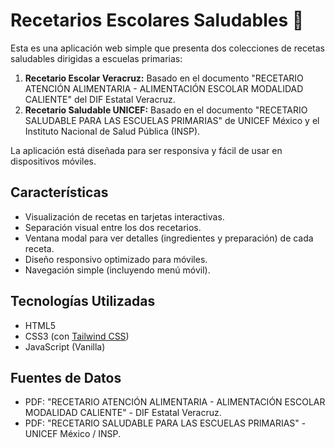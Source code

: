 # Recetarios Escolares Saludables 🍲

Esta es una aplicación web simple que presenta dos colecciones de recetas saludables dirigidas a escuelas primarias:

1.  **Recetario Escolar Veracruz:** Basado en el documento "RECETARIO ATENCIÓN ALIMENTARIA - ALIMENTACIÓN ESCOLAR MODALIDAD CALIENTE" del DIF Estatal Veracruz.
2.  **Recetario Saludable UNICEF:** Basado en el documento "RECETARIO SALUDABLE PARA LAS ESCUELAS PRIMARIAS" de UNICEF México y el Instituto Nacional de Salud Pública (INSP).

La aplicación está diseñada para ser responsiva y fácil de usar en dispositivos móviles.

## Características

* Visualización de recetas en tarjetas interactivas.
* Separación visual entre los dos recetarios.
* Ventana modal para ver detalles (ingredientes y preparación) de cada receta.
* Diseño responsivo optimizado para móviles.
* Navegación simple (incluyendo menú móvil).

## Tecnologías Utilizadas

* HTML5
* CSS3 (con [Tailwind CSS](https://tailwindcss.com/))
* JavaScript (Vanilla)

## Fuentes de Datos

* PDF: "RECETARIO ATENCIÓN ALIMENTARIA - ALIMENTACIÓN ESCOLAR MODALIDAD CALIENTE" - DIF Estatal Veracruz.
* PDF: "RECETARIO SALUDABLE PARA LAS ESCUELAS PRIMARIAS" - UNICEF México / INSP.

